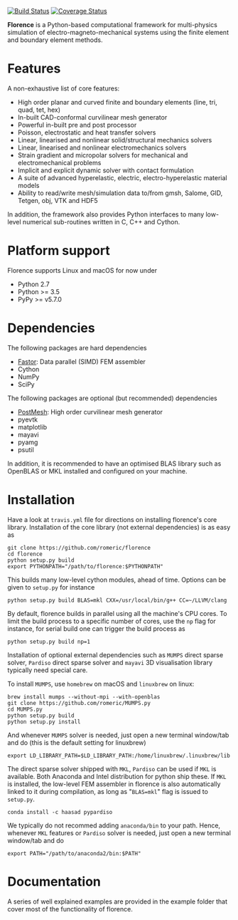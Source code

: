 [![Build Status](https://travis-ci.com/romeric/florence.svg?token=HFW6d19YsYpKDNwvtqDr&branch=master)](https://travis-ci.com/romeric/florence)
[![Coverage Status](https://coveralls.io/repos/github/romeric/florence/badge.svg?branch=master&service=github)](https://coveralls.io/github/romeric/florence?branch=master)

**Florence** is a Python-based computational framework for multi-physics simulation of electro-magneto-mechanical systems using the finite element and boundary element methods.

# Features
A non-exhaustive list of core features:
- High order planar and curved finite and boundary elements (line, tri, quad, tet, hex)
- In-built CAD-conformal curvilinear mesh generator
- Powerful in-built pre and post processor
- Poisson, electrostatic and heat transfer solvers
- Linear, linearised and nonlinear solid/structural mechanics solvers
- Linear, linearised and nonlinear electromechanics solvers
- Strain gradient and micropolar solvers for mechanical and electromechanical problems
- Implicit and explicit dynamic solver with contact formulation
- A suite of advanced hyperelastic, electric, electro-hyperelastic material models
- Ability to read/write mesh/simulation data to/from gmsh, Salome, GID, Tetgen, obj, VTK and HDF5

In addition, the framework also provides Python interfaces to many low-level numerical sub-routines written in C, C++ and Cython.

# Platform support
Florence supports Linux and macOS for now under
- Python 2.7
- Python >= 3.5
- PyPy >= v5.7.0


# Dependencies
The following packages are hard dependencies
- [Fastor](https://github.com/romeric/Fastor):          Data parallel (SIMD) FEM assembler
- Cython
- NumPy
- SciPy

The following packages are optional (but recommended) dependencies
- [PostMesh](https://github.com/romeric/PostMesh):      High order curvilinear mesh generator
- pyevtk
- matplotlib
- mayavi
- pyamg
- psutil

In addition, it is recommended to have an optimised BLAS library such as OpenBLAS or MKL installed and configured on your machine.

# Installation
Have a look at `travis.yml` file for directions on installing florence's core library. Installation of the core library (not external dependencies) is as easy as

```
git clone https://github.com/romeric/florence
cd florence
python setup.py build
export PYTHONPATH="/path/to/florence:$PYTHONPATH"
```

This builds many low-level cython modules, ahead of time. Options can be given to `setup.py` for instance

```
python setup.py build BLAS=mkl CXX=/usr/local/bin/g++ CC=~/LLVM/clang
```

By default, florence builds in parallel using all the machine's CPU cores. To limit the build process to a specific number of cores, use the `np` flag for instance, for serial build one can trigger the build process as

```
python setup.py build np=1
```

Installation of optional external dependencies such as `MUMPS` direct sparse solver, `Pardiso` direct sparse solver and `mayavi` 3D visualisation library typically need special care.

To install `MUMPS`, use `homebrew` on macOS and `linuxbrew` on linux:

```
brew install mumps --without-mpi --with-openblas
git clone https://github.com/romeric/MUMPS.py
cd MUMPS.py
python setup.py build
python setup.py install
```

And whenever `MUMPS` solver is needed, just open a new terminal window/tab and do (this is the default setting for linuxbrew)
```
export LD_LIBRARY_PATH=$LD_LIBRARY_PATH:/home/linuxbrew/.linuxbrew/lib
```

The direct sparse solver shipped with `MKL`, `Pardiso` can be used if `MKL` is available. Both Anaconda and Intel distribution for python ship these.
If `MKL` is installed, the low-level FEM assembler in florence is also automatically linked to it during compilation, as long as "`BLAS=mkl`" flag is issued to `setup.py`.

```shell
conda install -c haasad pypardiso
```
We typically do not recommed adding `anaconda/bin` to your path. Hence, whenever `MKL` features or `Pardiso` solver is needed, just open a new terminal window/tab and do

```
export PATH="/path/to/anaconda2/bin:$PATH"
```

# Documentation
A series of well explained examples are provided in the example folder that cover most of the functionality of florence.